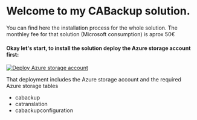 # Welcome to my CABackup solution.
You can find here the installation process for the whole solution.
The monthley fee for that solution (Microsoft consumption) is aprox 50€

#### Okay let's start, to install the solution deploy the Azure storage account first:

[![Deploy Azure storage account](https://aka.ms/deploytoazurebutton)](https://github.com/Lagler-Gruener/Sol-CABackupDeploy/blob/main/StorageAccount/deploystorageaccount.json)

That deployment includes the Azure storage account and the required Azure storage tables
* cabackup
* catranslation
* cabackupconfiguration
